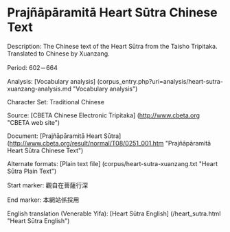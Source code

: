# Prajñāpāramitā Heart Sūtra Chinese Text

Description: The Chinese text of the Heart Sūtra from the Taisho Tripitaka. Translated to Chinese by Xuanzang.

Period: 602－664

Analysis: [Vocabulary analysis] (corpus_entry.php?uri=analysis/heart-sutra-xuanzang-analysis.md "Vocabulary analysis")

Character Set: Traditional Chinese

Source: [CBETA Chinese Electronic Tripitaka] (http://www.cbeta.org "CBETA web site")

Document: [Prajñāpāramitā Heart Sūtra] (http://www.cbeta.org/result/normal/T08/0251_001.htm "Prajñāpāramitā Heart Sūtra Chinese Text")

Alternate formats: [Plain text file] (corpus/heart-sutra-xuanzang.txt "Heart Sūtra Plain Text")

Start marker: 觀自在菩薩行深

End marker: 本網站係採用

English translation (Venerable Yifa): [Heart Sūtra English] (/heart_sutra.html "Heart Sūtra English")

